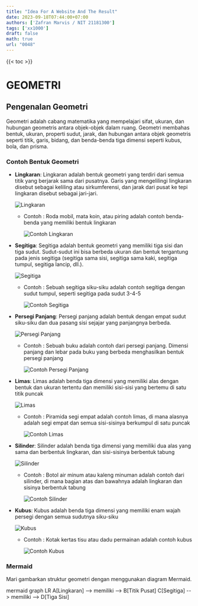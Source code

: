 ```yaml
---
title: "Idea For A Website And The Result"
date: 2023-09-18T07:44:00+07:00
authors: ['Zafran Marvis / NIT 21181300']
tags: ['xx1000']
draft: false
math: true
url: "0048"
---
```

{{< toc >}}

# GEOMETRI

## Pengenalan Geometri
Geometri adalah cabang matematika yang mempelajari sifat, ukuran, dan hubungan geometris antara objek-objek dalam ruang. 
Geometri membahas bentuk, ukuran, properti sudut, jarak, dan hubungan antara objek geometris seperti titik, garis, bidang, dan benda-benda tiga dimensi seperti kubus, bola, dan prisma.


### Contoh Bentuk Geometri

+ **Lingkaran**: Lingkaran adalah bentuk geometri yang terdiri dari semua titik yang berjarak sama dari pusatnya. Garis yang mengelilingi lingkaran disebut sebagai keliling atau sirkumferensi, dan jarak dari pusat ke tepi lingkaran disebut sebagai jari-jari.

	![Lingkaran](https://i.pinimg.com/564x/e5/89/ea/e589ea36b034a6885229d832f54da7c3.jpg)
	
	- Contoh : Roda mobil, mata koin, atau piring adalah contoh benda-benda yang memiliki bentuk lingkaran
		
		![Contoh Lingkaran](https://i2.wp.com/nurfasta.com/wp-content/uploads/2019/09/Benda-Berbentuk-Lingkaran.jpg)
		

+ **Segitiga**: Segitiga adalah bentuk geometri yang memiliki tiga sisi dan tiga sudut. Sudut-sudut ini bisa berbeda ukuran dan bentuk tergantung pada jenis segitiga (segitiga sama sisi, segitiga sama kaki, segitiga tumpul, segitiga lancip, dll.).

	![Segitiga](https://i.pinimg.com/564x/7a/36/a1/7a36a10c87e3683572c2294deae090a0.jpg)
	
	- Contoh : Sebuah segitiga siku-siku adalah contoh segitiga dengan sudut tumpul, seperti segitiga pada sudut 3-4-5
	
		![Contoh Segitiga](https://i0.wp.com/lh3.googleusercontent.com/-KnQzEpKNGLE/WxJn4L2Z_MI/AAAAAAAAHnw/2POEcoeXakcfyekvefeQ4KfxXeRRgKBmwCLcBGAs/s1600/Benda%2BBerbentuk%2BSegitiga.png)
		
	
+ **Persegi Panjang**: Persegi panjang adalah bentuk dengan empat sudut siku-siku dan dua pasang sisi sejajar yang panjangnya berbeda.

	![Persegi Panjang](https://2.bp.blogspot.com/-39dSM5pfibc/XMUyyLyEzzI/AAAAAAAABD8/fZNpu4pjYeoxKm60NrCu1v8iDNQIRRRdQCLcBGAs/s1600/persegi%2Bpanjang.png)
	
	- Contoh :  Sebuah buku adalah contoh dari persegi panjang. Dimensi panjang dan lebar pada buku yang berbeda menghasilkan bentuk persegi panjang
		
		![Contoh Persegi Panjang](https://1.bp.blogspot.com/-aEHSK6OBSIU/XpwKQAKO1II/AAAAAAAAA7U/jProncdbH2UfByzgoS0Ee3bNa6u4JsbYQCLcBGAsYHQ/s1600/persegi%2BPANJANG.jpg)
		

+ **Limas**:  Limas adalah benda tiga dimensi yang memiliki alas dengan bentuk dan ukuran tertentu dan memiliki sisi-sisi yang bertemu di satu titik puncak

	![Limas](https://rumushitung.com/wp-content/uploads/2015/02/macam-macam-bentuk-limas.png)
	
	- Contoh : Piramida segi empat adalah contoh limas, di mana alasnya adalah segi empat dan semua sisi-sisinya berkumpul di satu puncak
	
		![Contoh Limas](https://2.bp.blogspot.com/-mZXNneBmF8E/WB2Kxfpg27I/AAAAAAAAAG0/fdrcUUT32-MiXc-Gk3npaal1gggfAs-3wCLcB/s1600/piramida.jpg)
		
	
+ **Silinder**: Silinder adalah benda tiga dimensi yang memiliki dua alas yang sama dan berbentuk lingkaran, dan sisi-sisinya berbentuk tabung

	![Silinder](https://4.bp.blogspot.com/-Qqy_8ROvM-Y/VMz-qxn27MI/AAAAAAAAAQ4/d9tHO9ngfZw/s1600/Tabung.png)
	
	- Contoh :  Botol air minum atau kaleng minuman adalah contoh dari silinder, di mana bagian atas dan bawahnya adalah lingkaran dan sisinya berbentuk tabung
		
		![Contoh Silinder](https://1.bp.blogspot.com/-boVk-PoyATc/T3gaNCsKWfI/AAAAAAAAABE/_YS8_X52SxE/s1600/SILINDER.png)
		

+ **Kubus**:  Kubus adalah benda tiga dimensi yang memiliki enam wajah persegi dengan semua sudutnya siku-siku

	![Kubus](https://2.bp.blogspot.com/-5iSnstmQKF0/UEM-h2VT9MI/AAAAAAAAAL0/LIJ7QRYzmN0/s1600/kubus.JPG)
	
	- Contoh : Kotak kertas tisu atau dadu permainan adalah contoh kubus
	
		![Contoh Kubus](https://i.ytimg.com/vi/7zX1BJksLg0/maxresdefault.jpg)
	
	
### Mermaid

Mari gambarkan struktur geometri dengan menggunakan diagram Mermaid.

mermaid
graph LR
  A[Lingkaran] --> memiliki --> B[Titik Pusat]
  C[Segitiga] --> memiliki --> D[Tiga Sisi]

